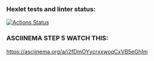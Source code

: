 ### Hexlet tests and linter status:
[![Actions Status](https://github.com/NiceBruce/java-project-71/workflows/hexlet-check/badge.svg)](https://github.com/NiceBruce/java-project-71/actions)

### ASCIINEMA STEP 5 WATCH THIS:
https://asciinema.org/a/j2fDmOYycrxxwoqCxVB5eGhIm